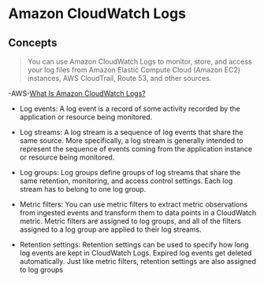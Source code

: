 # Amazon CloudWatch Logs

## Concepts

> You can use Amazon CloudWatch Logs to monitor, store, and access your log files from Amazon Elastic Compute Cloud (Amazon EC2) instances, AWS CloudTrail, Route 53, and other sources.

-AWS-[What Is Amazon CloudWatch Logs?](https://docs.aws.amazon.com/AmazonCloudWatch/latest/logs/WhatIsCloudWatchLogs.html)

* Log events: A log event is a record of some activity recorded by the application or resource being monitored.

* Log streams: A log stream is a sequence of log events that share the same source. More specifically, a log stream is generally intended to represent the sequence of events coming from the application instance or resource being monitored.

* Log groups: Log groups define groups of log streams that share the same retention, monitoring, and access control settings. Each log stream has to belong to one log group.

* Metric filters: You can use metric filters to extract metric observations from ingested events and transform them to data points in a CloudWatch metric. Metric filters are assigned to log groups, and all of the filters assigned to a log group are applied to their log streams.

* Retention settings: Retention settings can be used to specify how long log events are kept in CloudWatch Logs. Expired log events get deleted automatically. Just like metric filters, retention settings are also assigned to log groups
